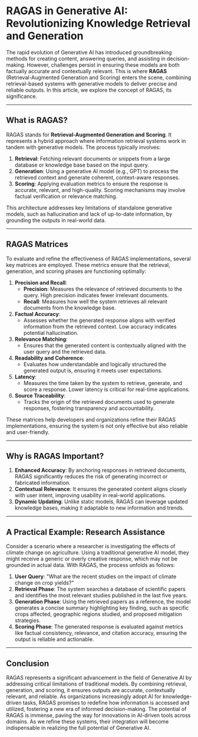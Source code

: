# RAGAS in Generative AI: Revolutionizing Knowledge Retrieval and Generation

The rapid evolution of Generative AI has introduced groundbreaking methods for creating content, answering queries, and assisting in decision-making. However, challenges persist in ensuring these models are both factually accurate and contextually relevant. This is where **RAGAS** (Retrieval-Augmented Generation and Scoring) enters the scene, combining retrieval-based systems with 
generative models to deliver precise and reliable outputs. In this article, we explore the concept of RAGAS, its significance.

---

## What is RAGAS?

RAGAS stands for **Retrieval-Augmented Generation and Scoring**. It represents a hybrid approach where information retrieval systems work in tandem with generative models. The process typically involves:

1.	**Retrieval**: Fetching relevant documents or snippets from a large database or knowledge base based on the input query.
2.	**Generation**: Using a generative AI model (e.g., GPT) to process the retrieved context and generate coherent, context-aware responses.
3.	**Scoring**: Applying evaluation metrics to ensure the response is accurate, relevant, and high-quality. Scoring mechanisms may involve factual verification or relevance matching.

This architecture addresses key limitations of standalone generative models, such as hallucination and lack of up-to-date information, by grounding the outputs in real-world data.

---

## RAGAS Matrices

To evaluate and refine the effectiveness of RAGAS implementations, several key matrices are employed. These metrics ensure that the retrieval, generation, and scoring phases are functioning optimally:

1.	**Precision and Recall**:
    - **Precision**: Measures the relevance of retrieved documents to the query. High precision indicates fewer irrelevant documents.
    - **Recall**: Measures how well the system retrieves all relevant documents from the knowledge base.
2.	**Factual Accuracy**:
    - Assesses whether the generated response aligns with verified information from the retrieved context. Low accuracy indicates potential hallucination.
3.	**Relevance Matching**:
    - Ensures that the generated content is contextually aligned with the user query and the retrieved data.
4.	**Readability and Coherence**:
    - Evaluates how understandable and logically structured the generated output is, ensuring it meets user expectations.
5.	**Latency**:
    - Measures the time taken by the system to retrieve, generate, and score a response. Lower latency is critical for real-time applications.
6.	**Source Traceability**:
    - Tracks the origin of the retrieved documents used to generate responses, fostering transparency and accountability.

These matrices help developers and organizations refine their RAGAS implementations, ensuring the system is not only effective but also reliable and user-friendly.

---

## Why is RAGAS Important?

1.	**Enhanced Accuracy**: By anchoring responses in retrieved documents, RAGAS significantly reduces the risk of generating incorrect or fabricated information.
2.	**Contextual Relevance**: It ensures the generated content aligns closely with user intent, improving usability in real-world applications.
3.	**Dynamic Updating**: Unlike static models, RAGAS can leverage updated knowledge bases, making it adaptable to new information and trends.
   
---

## A Practical Example: Research Assistance

Consider a scenario where a researcher is investigating the effects of climate change on agriculture. Using a traditional generative AI model, they might receive a generic or overly creative response, which may not be grounded in actual data. With RAGAS, the process unfolds as follows:

1.	**User Query**: "What are the recent studies on the impact of climate change on crop yields?"
2.	**Retrieval Phase**: The system searches a database of scientific papers and identifies the most relevant studies published in the last five years.
3.	**Generation Phase**: Using the retrieved papers as a reference, the model generates a concise summary highlighting key finding, such as specific crops affected, geographic regions studied, and proposed mitigation strategies.
4.	**Scoring Phase**: The generated response is evaluated against metrics like factual consistency, relevance, and citation accuracy, ensuring the output is reliable and actionable.

---

## Conclusion

RAGAS represents a significant advancement in the field of Generative AI by addressing critical limitations of traditional models. By combining retrieval, generation, and scoring, it ensures outputs are accurate, contextually relevant, and reliable. As organizations increasingly adopt AI for knowledge-driven tasks, RAGAS promises to redefine how information is accessed and utilized, fostering a new era of informed decision-making.
The potential of RAGAS is immense, paving the way for innovations in AI-driven tools across domains. As we refine these systems, their integration will become indispensable in realizing the full potential of Generative AI.

